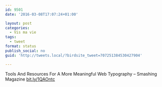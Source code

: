 ```yaml
---
id: 9501
date: '2016-03-08T17:07:24+01:00'

layout: post
categories:
  - Vis ma vie
tags:
  - tweet
format: status
publish_social: no
guid: 'http://tweets.local/?birdsite_tweet=707251384530427904'

---
```


Tools And Resources For A More Meaningful Web Typography – Smashing Magazine [bit.ly/1QAOntc](http://bit.ly/1QAOntc)